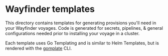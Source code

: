 # Wayfinder templates

This directory contains templates for generating provisions you'll need in your Wayfinder voyages. Code is generated for secrets, pipelines, & general configurations needed prior to installing your voyage in a cluster.

Each template uses Go Templating and is similar to Helm Templates, but is rendered with the [gomplate](https://docs.gomplate.ca/) CLI.

